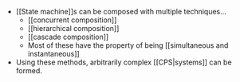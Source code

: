 * [[State machine]]s can be composed with multiple techniques...
	* [[concurrent composition]]
	* [[hierarchical composition]]
	* [[cascade composition]]
	* Most of these have the property of being [[simultaneous and instantaneous]]
* Using these methods, arbitrarily complex [[CPS|systems]] can be formed.
